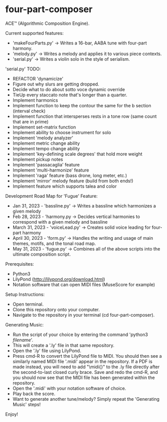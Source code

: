 # four-part-composer

ACE™ (Algorithmic Composition Engine).

Current supported features:
- 'makeFourParts.py' -> Writes a 16-bar, AABA tune with four-part harmony.
- 'melody.py' -> Writes a melody and applies it to various piece contexts.
- 'serial.py' -> Writes a violin solo in the style of serialism.

'serial.py' TODO: 
- REFACTOR 'dynamicize'
- Figure out why slurs are getting dropped.
- Decide what to do about sotto voce dynamic override
- TieUp every staccato note that's longer than a quarter.
- Implement harmonics
- Implement function to keep the contour the same for the b section (interval check)
- Implement function that intersperses rests in a tone row (same count that are in prime)
- Implement set-matrix function
- Implement ability to choose instrument for solo
- Implement 'melody analyzer'
- Implement metric change ability
- Implement tempo change ability
- Implement 'key-defining scale degrees' that hold more weight
- Implement pickup notes
- Implement 'passacaglia' feature
- Implement 'multi-harmonize' feature
- Implement 'raga' feature (bass drone, long meter, etc.)
- Implement 'mirror' melody feature (build from both ends!)
- Implement feature which supports talea and color

Development Road Map for 'Fugue' Feature: 
- Jan 31, 2023 - 'bassline.py' -> Writes a bassline which harmonizes a given melody
- Feb 28, 2023 - 'harmony.py -> Decides vertical harmonies to correspond with a given melody and bassline
- March 31, 2023 - 'voiceLead.py' -> Creates solid voice leading for four-part harmony
- April 30, 2023 - 'form.py' -> Handles the writing and usage of main themes, motifs, and the tonal road map.
- May 31, 2023 - 'fugue.py' -> Combines all of the above scripts into the ultimate composition script.

Prerequisites:
- Python3
- LilyPond (http://lilypond.org/download.html)
- Notation software that can open MIDI files (MuseScore for example)

Setup Instructions:
- Open terminal.
- Clone this repository onto your computer.
- Navigate to the repository in your terminal (cd four-part-composer).

Generating Music:
- Run the script of your choice by entering the command 'python3 _filename_'.
- This will create a '.ly' file in that same repository.
- Open the '.ly' file using LilyPond.
- Press cmd-R to convert the LilyPond file to MIDI. You should then see a similarly named MIDI file '.midi' appear in the repository. If a PDF is made instead, you will need to add "\midi{}" to the .ly file directly after the second-to-last closed curly brace. Save and redo the cmd-R, and you should now see that the MIDI file has been generated within the repository.
- Open the '.midi' with your notation software of choice.
- Play back the score.
- Want to generate another tune/melody? Simply repeat the 'Generating Music' steps!

Enjoy!


